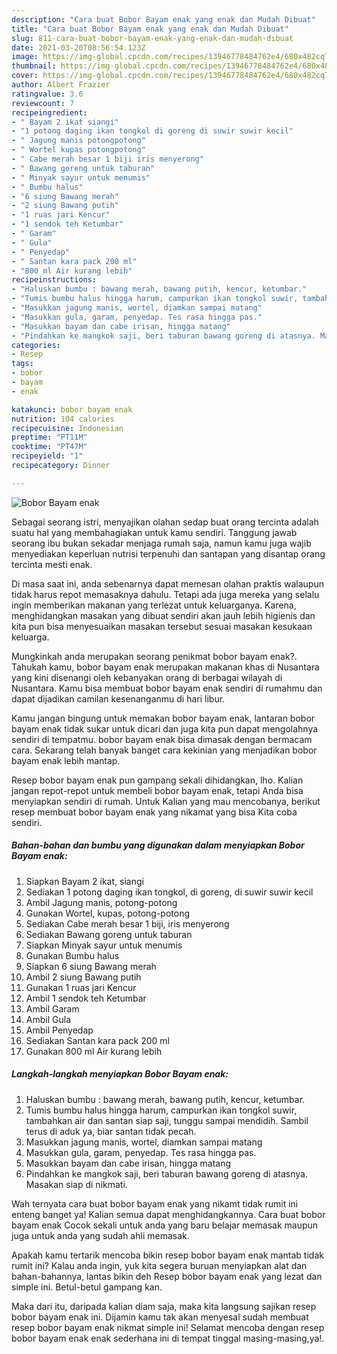 ```yaml
---
description: "Cara buat Bobor Bayam enak yang enak dan Mudah Dibuat"
title: "Cara buat Bobor Bayam enak yang enak dan Mudah Dibuat"
slug: 811-cara-buat-bobor-bayam-enak-yang-enak-dan-mudah-dibuat
date: 2021-03-20T08:56:54.123Z
image: https://img-global.cpcdn.com/recipes/13946778484762e4/680x482cq70/bobor-bayam-enak-foto-resep-utama.jpg
thumbnail: https://img-global.cpcdn.com/recipes/13946778484762e4/680x482cq70/bobor-bayam-enak-foto-resep-utama.jpg
cover: https://img-global.cpcdn.com/recipes/13946778484762e4/680x482cq70/bobor-bayam-enak-foto-resep-utama.jpg
author: Albert Frazier
ratingvalue: 3.6
reviewcount: 7
recipeingredient:
- " Bayam 2 ikat siangi"
- "1 potong daging ikan tongkol di goreng di suwir suwir kecil"
- " Jagung manis potongpotong"
- " Wortel kupas potongpotong"
- " Cabe merah besar 1 biji iris menyerong"
- " Bawang goreng untuk taburan"
- " Minyak sayur untuk menumis"
- " Bumbu halus"
- "6 siung Bawang merah"
- "2 siung Bawang putih"
- "1 ruas jari Kencur"
- "1 sendok teh Ketumbar"
- " Garam"
- " Gula"
- " Penyedap"
- " Santan kara pack 200 ml"
- "800 ml Air kurang lebih"
recipeinstructions:
- "Haluskan bumbu : bawang merah, bawang putih, kencur, ketumbar."
- "Tumis bumbu halus hingga harum, campurkan ikan tongkol suwir, tambahkan air dan santan siap saji, tunggu sampai mendidih. Sambil terus di aduk ya, biar santan tidak pecah."
- "Masukkan jagung manis, wortel, diamkan sampai matang"
- "Masukkan gula, garam, penyedap. Tes rasa hingga pas."
- "Masukkan bayam dan cabe irisan, hingga matang"
- "Pindahkan ke mangkok saji, beri taburan bawang goreng di atasnya. Masakan siap di nikmati."
categories:
- Resep
tags:
- bobor
- bayam
- enak

katakunci: bobor bayam enak 
nutrition: 104 calories
recipecuisine: Indonesian
preptime: "PT11M"
cooktime: "PT47M"
recipeyield: "1"
recipecategory: Dinner

---
```



![Bobor Bayam enak](https://img-global.cpcdn.com/recipes/13946778484762e4/680x482cq70/bobor-bayam-enak-foto-resep-utama.jpg)

Sebagai seorang istri, menyajikan olahan sedap buat orang tercinta adalah suatu hal yang membahagiakan untuk kamu sendiri. Tanggung jawab seorang ibu bukan sekadar menjaga rumah saja, namun kamu juga wajib menyediakan keperluan nutrisi terpenuhi dan santapan yang disantap orang tercinta mesti enak.

Di masa  saat ini, anda sebenarnya dapat memesan olahan praktis walaupun tidak harus repot memasaknya dahulu. Tetapi ada juga mereka yang selalu ingin memberikan makanan yang terlezat untuk keluarganya. Karena, menghidangkan masakan yang dibuat sendiri akan jauh lebih higienis dan kita pun bisa menyesuaikan masakan tersebut sesuai masakan kesukaan keluarga. 



Mungkinkah anda merupakan seorang penikmat bobor bayam enak?. Tahukah kamu, bobor bayam enak merupakan makanan khas di Nusantara yang kini disenangi oleh kebanyakan orang di berbagai wilayah di Nusantara. Kamu bisa membuat bobor bayam enak sendiri di rumahmu dan dapat dijadikan camilan kesenanganmu di hari libur.

Kamu jangan bingung untuk memakan bobor bayam enak, lantaran bobor bayam enak tidak sukar untuk dicari dan juga kita pun dapat mengolahnya sendiri di tempatmu. bobor bayam enak bisa dimasak dengan bermacam cara. Sekarang telah banyak banget cara kekinian yang menjadikan bobor bayam enak lebih mantap.

Resep bobor bayam enak pun gampang sekali dihidangkan, lho. Kalian jangan repot-repot untuk membeli bobor bayam enak, tetapi Anda bisa menyiapkan sendiri di rumah. Untuk Kalian yang mau mencobanya, berikut resep membuat bobor bayam enak yang nikamat yang bisa Kita coba sendiri.

<!--inarticleads1-->

##### Bahan-bahan dan bumbu yang digunakan dalam menyiapkan Bobor Bayam enak:

1. Siapkan  Bayam 2 ikat, siangi
1. Sediakan 1 potong daging ikan tongkol, di goreng, di suwir suwir kecil
1. Ambil  Jagung manis, potong-potong
1. Gunakan  Wortel, kupas, potong-potong
1. Sediakan  Cabe merah besar 1 biji, iris menyerong
1. Sediakan  Bawang goreng untuk taburan
1. Siapkan  Minyak sayur untuk menumis
1. Gunakan  Bumbu halus
1. Siapkan 6 siung Bawang merah
1. Ambil 2 siung Bawang putih
1. Gunakan 1 ruas jari Kencur
1. Ambil 1 sendok teh Ketumbar
1. Ambil  Garam
1. Ambil  Gula
1. Ambil  Penyedap
1. Sediakan  Santan kara pack 200 ml
1. Gunakan 800 ml Air kurang lebih




<!--inarticleads2-->

##### Langkah-langkah menyiapkan Bobor Bayam enak:

1. Haluskan bumbu : bawang merah, bawang putih, kencur, ketumbar.
1. Tumis bumbu halus hingga harum, campurkan ikan tongkol suwir, tambahkan air dan santan siap saji, tunggu sampai mendidih. Sambil terus di aduk ya, biar santan tidak pecah.
1. Masukkan jagung manis, wortel, diamkan sampai matang
1. Masukkan gula, garam, penyedap. Tes rasa hingga pas.
1. Masukkan bayam dan cabe irisan, hingga matang
1. Pindahkan ke mangkok saji, beri taburan bawang goreng di atasnya. Masakan siap di nikmati.




Wah ternyata cara buat bobor bayam enak yang nikamt tidak rumit ini enteng banget ya! Kalian semua dapat menghidangkannya. Cara buat bobor bayam enak Cocok sekali untuk anda yang baru belajar memasak maupun juga untuk anda yang sudah ahli memasak.

Apakah kamu tertarik mencoba bikin resep bobor bayam enak mantab tidak rumit ini? Kalau anda ingin, yuk kita segera buruan menyiapkan alat dan bahan-bahannya, lantas bikin deh Resep bobor bayam enak yang lezat dan simple ini. Betul-betul gampang kan. 

Maka dari itu, daripada kalian diam saja, maka kita langsung sajikan resep bobor bayam enak ini. Dijamin kamu tak akan menyesal sudah membuat resep bobor bayam enak nikmat simple ini! Selamat mencoba dengan resep bobor bayam enak enak sederhana ini di tempat tinggal masing-masing,ya!.

